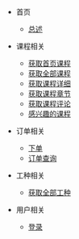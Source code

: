 <!-- docs/_sidebar.md -->

- 首页

  - [总述](home.md)

- 课程相关

  - [获取首页课程](course_home.md)
  - [获取全部课程](course_list.md)
  - [获取课程详细](course_detail.md)
  - [获取课程章节](course_section.md)
  - [获取课程评论](course_comment.md)
  - [感兴趣的课程](course_interest.md)

- 订单相关

  - [下单](order_add.md)
  - [订单查询](order_list.md)

- 工种相关

  - [获取全部工种](column_all.md)

- 用户相关
  - [登录](login.md)
